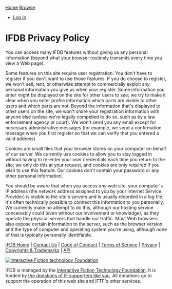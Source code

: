[](https://ifdb.org/)

[Home](https://ifdb.org/) [Browse](https://ifdb.org/search?browse)

* [Log In](https://ifdb.org/login?dest=home)

IFDB Privacy Policy
===================

You can access many IFDB features without giving us any personal information (beyond what your browser routinely transmits every time you view a Web page).

Some features on this site require user registration. You don't have to register if you don't want to use those features. If you do choose to register, we won't sell, rent, or otherwise attempt to commercially exploit any personal information you give us when your register. Some information you enter might be displayed on the site for other users to see; we try to make it clear when you enter profile information which parts are visible to other users and which parts are not. Beyond the information that's displayed to other users on the site, we won't share your registration information with anyone else (unless we're legally compelled to do so, such as by a law enforcement agency or court). We won't send you any email except for necessary administrative messages (for example, we send a confirmation message when you first register so that we can verify that you entered a valid address).

Cookies are small files that your browser stores on your computer on behalf of our server. We currently use cookies to allow you to stay logged in without having to re-enter your user credentials each time you return to the site; we only do this at your request, and cookies are only required if you wish to use this feature. Our cookies don't contain your password or any other personal information.

You should be aware that when you access _any_ web site, your computer's IP address (the network address assigned to you by your Internet Service Provider) is visible to the site's servers and is usually recorded in a log file. It's often technically possible to connect this information to you personally. We currently make no attempt to do this, although our hosting service conceivably could (even without our involvement or knowledge), as they operate the physical servers that handle our traffic. Most Web browsers also expose certain information to the server, such as the browser version and the type of computer and operating system you're using, although none of that is typically personally identifiable.

[IFDB Home](https://ifdb.org/) | [Contact Us](https://ifdb.org/contact) | [Code of Conduct](https://ifdb.org/code-of-conduct) | [Terms of Service](https://ifdb.org/tos) | [Privacy](https://ifdb.org/privacy) | [Copyrights & Trademarks](https://ifdb.org/copyright) | [API](https://ifdb.org/api/)

[![Interactive Fiction technology Foundation](/img/iftf-logo.svg)](https://iftechfoundation.org/)

IFDB is managed by the [Interactive Fiction Technology Foundation](https://iftechfoundation.org/). It is funded by [the donations of IF supporters like you](https://iftechfoundation.org/give/). All donations go to support the operation of this web site and IFTF's other services.